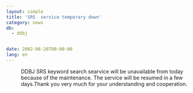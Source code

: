 ```yaml
---
layout: simple
title: 'SRS  service temporary down'
category: news
db:
  - ddbj


date: 2002-06-26T00:00:00
lang: en
---
```


<dd>DDBJ SRS keyword search searvice will be unavailable from today because of the maintenance. The service will be resumed in a few days.Thank you very much for your understanding and cooperation.</dd>
